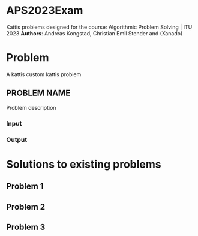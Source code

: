 # APS2023Exam
Kattis problems designed for the course: Algorithmic Problem Solving | ITU 2023 
**Authors**: Andreas Kongstad, Christian Emil Stender and (Xanado)

# Problem
A kattis custom kattis problem

## PROBLEM NAME
Problem description

### Input

### Output

# Solutions to existing problems
## Problem 1
## Problem 2
## Problem 3
